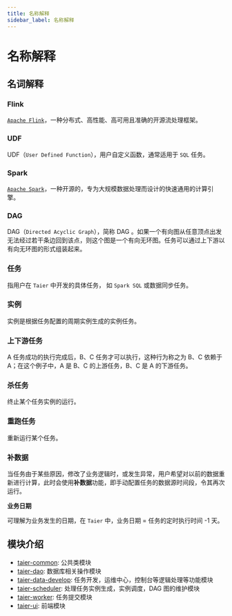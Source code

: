 ```yaml
---
title: 名称解释
sidebar_label: 名称解释
---
```


# 名称解释

## 名词解释

### Flink

[`Apache Flink`](https://flink.apache.org/)，一种分布式、高性能、高可用且准确的开源流处理框架。

### UDF

UDF（`User Defined Function`），用户自定义函数，通常适用于 `SQL` 任务。

### Spark

[`Apache Spark`](https://spark.apache.org/)，一种开源的，专为大规模数据处理而设计的快速通用的计算引擎。

### DAG

DAG（`Directed Acyclic Graph`），简称 DAG 。如果一个有向图从任意顶点出发无法经过若干条边回到该点，则这个图是一个有向无环图。任务可以通过上下游以有向无环图的形式组装起来。

### 任务

指用户在 `Taier` 中开发的具体任务， 如 `Spark SQL` 或数据同步任务。

### 实例

实例是根据任务配置的周期实例生成的实例任务。

### 上下游任务

A 任务成功的执行完成后，B、C 任务才可以执行，这种行为称之为 B、C 依赖于 A；在这个例子中，A 是 B、C 的上游任务，B、C 是 A 的下游任务。

### 杀任务

终止某个任务实例的运行。

### 重跑任务

重新运行某个任务。

### 补数据

当任务由于某些原因，修改了业务逻辑时，或发生异常，用户希望对以前的数据重新进行计算，此时会使用**补数据**功能，即手动配置任务的数据源时间段，令其再次运行。

**业务日期**

可理解为业务发生的日期，在 `Taier` 中，业务日期 = 任务的定时执行时间 -1 天。

## 模块介绍

- [taier-common](https://github.com/DTStack/Taier/tree/master/taier-common): 公共类模块
- [taier-dao](https://github.com/DTStack/Taier/tree/master/taier-dao): 数据库相关操作模块
- [taier-data-develop](https://github.com/DTStack/Taier/tree/master/taier-data-develop): 任务开发，运维中心，控制台等逻辑处理等功能模块
- [taier-scheduler](https://github.com/DTStack/Taier/tree/master/taier-scheduler): 处理任务实例生成，实例调度，DAG 图的维护模块
- [taier-worker](https://github.com/DTStack/Taier/tree/master/taier-worker): 任务提交模块
- [taier-ui](https://github.com/DTStack/Taier/tree/master/taier-ui): 前端模块
